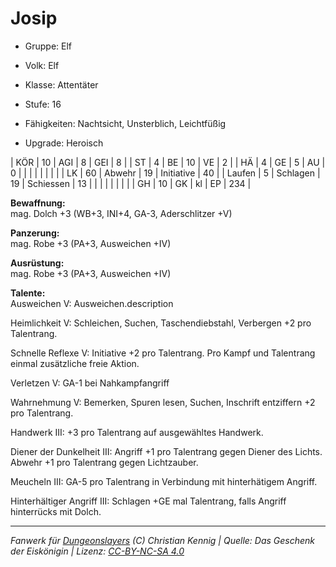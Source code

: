 # Josip  
- Gruppe: Elf  
- Volk: Elf  
- Klasse: Attentäter  
- Stufe: 16  
- Fähigkeiten: Nachtsicht, Unsterblich, Leichtfüßig  

- Upgrade: Heroisch  

| KÖR    | 10 | AGI      | 8  | GEI        | 8   |
| ST     | 4  | BE       | 10 | VE         | 2   |
| HÄ     | 4  | GE       | 5  | AU         | 0   |
|        |    |          |    |            |     |
| LK     | 60 | Abwehr   | 19 | Initiative | 40  |
| Laufen | 5  | Schlagen | 19 | Schiessen  | 13  |
|        |    |          |    |            |     |
| GH     | 10 | GK       | kl | EP         | 234 |


**Bewaffnung:**  
mag. Dolch +3 (WB+3, INI+4, GA-3, Aderschlitzer +V)

**Panzerung:**  
mag. Robe +3 (PA+3, Ausweichen +IV)

**Ausrüstung:**  
mag. Robe +3 (PA+3, Ausweichen +IV)

**Talente:**  
Ausweichen V: Ausweichen.description

Heimlichkeit V: Schleichen, Suchen, Taschendiebstahl, Verbergen +2 pro Talentrang.

Schnelle Reflexe V: Initiative +2 pro Talentrang. Pro Kampf und Talentrang einmal zusätzliche freie Aktion.

Verletzen V: GA-1 bei Nahkampfangriff

Wahrnehmung V: Bemerken, Spuren lesen, Suchen, Inschrift entziffern +2 pro Talentrang.

Handwerk III: +3 pro Talentrang auf ausgewähltes Handwerk.

Diener der Dunkelheit III: Angriff +1 pro Talentrang gegen Diener des Lichts. Abwehr +1 pro Talentrang gegen Lichtzauber.

Meucheln III: GA-5 pro Talentrang in Verbindung mit hinterhätigem Angriff.

Hinterhältiger Angriff III: Schlagen +GE mal Talentrang, falls Angriff hinterrücks mit Dolch.





___
*Fanwerk für [Dungeonslayers](https://www.dungeonslayers.net/) (C) Christian Kennig | Quelle: Das Geschenk der Eiskönigin | Lizenz: [CC-BY-NC-SA 4.0](https://creativecommons.org/licenses/by-nc-sa/4.0/deed.de)*